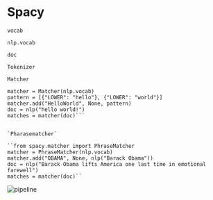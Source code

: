 # Spacy
``vocab``

``nlp.vocab``

``doc``

``Tokenizer``

`Matcher`

```from spacy.matcher import Matcher
matcher = Matcher(nlp.vocab)
pattern = [{"LOWER": "hello"}, {"LOWER": "world"}]
matcher.add("HelloWorld", None, pattern)
doc = nlp("hello world!")
matches = matcher(doc)```


`Pharasematcher`

``from spacy.matcher import PhraseMatcher
matcher = PhraseMatcher(nlp.vocab)
matcher.add("OBAMA", None, nlp("Barack Obama"))
doc = nlp("Barack Obama lifts America one last time in emotional farewell")
matches = matcher(doc)``
````


![pipeline](https://spacy.io/pipeline-7a14d4edd18f3edfee8f34393bff2992.svg)
